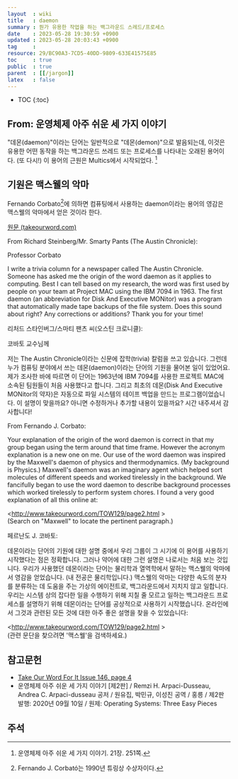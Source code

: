 ```yaml
---
layout  : wiki
title   : daemon
summary : 뭔가 유용한 작업을 하는 백그라운드 스레드/프로세스
date    : 2023-05-28 19:30:59 +0900
updated : 2023-05-28 20:03:43 +0900
tag     : 
resource: 29/BC90A3-7CD5-40DD-9809-633E41575E85
toc     : true
public  : true
parent  : [[/jargon]]
latex   : false
---
```

* TOC
{:toc}

## From: 운영체제 아주 쉬운 세 가지 이야기

>
"데몬(daemon)"이라는 단어는 일반적으로 "데몬(demon)"으로 발음되는데, 이것은 유용한 어떤 동작을 하는 백그라운드 쓰레드 또는 프로세스를 나타내는 오래된 용어이다.
(또 다시!) 이 용어의 근원은 Multics에서 시작되었다.
[^easy-251]

## 기원은 맥스웰의 악마

Fernando Corbato[^corbato]에 의하면 컴퓨팅에서 사용하는 daemon이라는 용어의 영감은 맥스웰의 악마에서 얻은 것이라 한다.

[원문 (takeourword.com)]( https://www.takeourword.com/TOW146/page4.html )

>
From Richard Steinberg/Mr. Smarty Pants (The Austin Chronicle):
>
Professor Corbato
>
I write a trivia column for a newspaper called The Austin Chronicle.
Someone has asked me the origin of the word daemon as it applies to computing.
Best I can tell based on my research, the word was first used by people on your team at Project MAC using the IBM 7094 in 1963.
The first daemon (an abbreviation for Disk And Executive MONitor) was a program that automatically made tape backups of the file system.
Does this sound about right?
Any corrections or additions?
Thank you for your time!

리처드 스타인버그/스마티 팬츠 씨(오스틴 크로니클):

코바토 교수님께

저는 The Austin Chronicle이라는 신문에 잡학(trivia) 칼럼을 쓰고 있습니다.
그런데 누가 컴퓨팅 분야에서 쓰는 데몬(daemon)이라는 단어의 기원을 물어본 일이 있었어요.
제가 조사한 바에 따르면 이 단어는 1963년에 IBM 7094를 사용한 프로젝트 MAC에 소속된 팀원들이 처음 사용했다고 합니다.
그리고 최초의 데몬(Disk And Executive MONitor의 약자)은 자동으로 파일 시스템의 테이프 백업을 만드는 프로그램이었습니다.
이 설명이 맞을까요? 아니면 수정하거나 추가할 내용이 있을까요?
시간 내주셔서 감사합니다!

>
From Fernando J. Corbato:
>
Your explanation of the origin of the word daemon is correct in that my group began using the term around that time frame.
However the acronym explanation is a new one on me.
Our use of the word daemon was inspired by the Maxwell's daemon of physics and thermodynamics.
(My background is Physics.)
Maxwell's daemon was an imaginary agent which helped sort molecules of different speeds and worked tirelessly in the background.
We fancifully began to use the word daemon to describe background processes which worked tirelessly to perform system chores.
I found a very good explanation of all this online at:
>
<http://www.takeourword.com/TOW129/page2.html >  
(Search on "Maxwell" to locate the pertinent paragraph.)

페르난도 J. 코바토:

데몬이라는 단어의 기원에 대한 설명 중에서 우리 그룹이 그 시기에 이 용어를 사용하기 시작했다는 점은 정확합니다.
그러나 약어에 대한 그런 설명은 나로서는 처음 보는 것입니다.
우리가 사용했던 데몬이라는 단어는 물리학과 열역학에서 말하는 맥스웰의 악마에서 영감을 얻었습니다.
(내 전공은 물리학입니다.)
맥스웰의 악마는 다양한 속도의 분자를 분류하는 데 도움을 주는 가상의 에이전트로, 백그라운드에서 지치지 않고 일합니다.
우리는 시스템 상의 잡다한 일을 수행하기 위해 지칠 줄 모르고 일하는 백그라운드 프로세스를 설명하기 위해 데몬이라는 단어를 공상적으로 사용하기 시작했습니다.
온라인에서 그것과 관련된 모든 것에 대한 아주 좋은 설명을 찾을 수 있었습니다:

<http://www.takeourword.com/TOW129/page2.html >  
(관련 문단을 찾으려면 '맥스웰'을 검색하세요.)


## 참고문헌

- [Take Our Word For It Issue 146, page 4]( https://www.takeourword.com/TOW146/page4.html )
- 운영체제 아주 쉬운 세 가지 이야기 [제2판] / Remzi H. Arpaci-Dusseau, Andrea C. Arpaci-dusseau 공저 / 원유집, 박민규, 이성진 공역 / 홍릉 / 제2판 발행: 2020년 09월 10일 / 원제: Operating Systems: Three Easy Pieces

## 주석

[^easy-251]: 운영체제 아주 쉬운 세 가지 이야기. 21장. 251쪽.
[^corbato]: Fernando J. Corbató는 1990년 튜링상 수상자이다.
